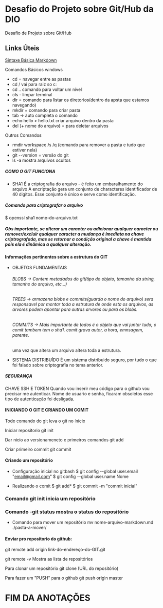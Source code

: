 # Desafio do Projeto sobre Git/Hub da DIO
Desafio de Projeto sobre Git/Hub

## Links Úteis
[Sintaxe Básica Markdown](https://www.markdownguide.org/basic-syntax/)

Comandos Básicos windows
* cd = navegar entre as pastas
* cd / vai para raiz so c:
* cd .. comando para voltar um nível
* cls - limpar terminal
* dir = comando para listar os diretorios(dentro da apsta que estamos navegando)
* mkdir = comando para criar pasta
* tab -> auto completa o comando
* echo hello > hello.txt criar arquivo dentro da pasta
* del (+ nome do arquivo) = para deletar arquivos

Outros Comandos
* rmdir workspace /s /q (comando para remover a pasta e tudo que estiver nela)
* git --version = versão do git
* ls -a mostra arquivos ocultos

##### COMO O GIT FUNCIONA

* SHA1
É a criptografia do arquivo - é feito um embaralhamento do arquivo
A encriptação gera um conjunto de characteres identificador de 40 digitos.
Esse conjunto é único e serve como identificação.

##### Comando para criptografar o arquivo

$ openssl sha1 nome-do-arquivo.txt

##### Obs importante, se alterar um caracter ou adicionar qualquer caracter ou remover/excluir qualquer caracter a mudança é imediata na chave criptrografada, mas se retornar a condição original a chave é mantida pois ela é dinâmica a qualquer alteração.

#### Informações pertinentes sobre a estrutura do GIT
* OBJETOS FUNDAMENTAIS
	###### BLOBS -> Contem metadados do git(tipo do objeto, tamanho da string, 	tamanho do arquivo, etc...)
	###### TREES -> armazena blobs e commits(guarda o nome do arquivo) sera 	responsavel por montar toda a estrutura de onde esta os arquivos, as arvores 	podem apontar para outras arvores ou para os blobs.
	###### COMMITS -> Mais importante de todos é o objeto que vai juntar tudo, o comit 	tambem tem o sha1. comit grava autor, a hora, emnsagem, parente.
	uma vez que altera um arquivo altera toda a estrutura.

* SISTEMA DISTRIBUÍDO 
	É um sistema distribuido seguro, por tudo o que foi falado sobre criptografia no tema anterior.

##### SEGURANÇA

CHAVE SSH E TOKEN
Quando vou inserir meu código para o github vou precisar me autenticar.
Nome de usuario e senha, ficaram obsoletos esse tipo de autenticação foi desligada.

#### INICIANDO O GIT E CRIANDO UM COMIT

Todo comando do git leva o git no ínicio

Iniciar repositorio
git init

Dar nicio ao versionameneto e primeiros comandos
git add

Criar primeiro commit
git commit

#### Criando um repositório

* Configuração inicial no gitbash
$ git config --global user.email "email@gmail.com"
$ git config --global user.name Nome

* Realizando o comit
$ git add*
$ git commit -m "commit inicial"

### Comando git init inicia um repositório
### Comando -git status mostra o status do repositório

* Comando para mover um repositório
mv nome-arquivo-markdown.md ./pasta-a-mover/

#### Enviar pro repositorio do github:
git remote add origin link-do-endereço-do-GIT.git

git remote -v
Mostra as lista de repositórios

Para clonar um repositório
git clone (URL do repositório)

Para fazer um "PUSH" para o github
git push origin master

# FIM DA ANOTAÇÕES
